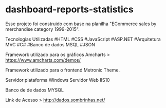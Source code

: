 # dashboard-reports-statistics
Esse projeto foi construido com base na planilha "ECommerce sales by merchandise category 1999-2015".

Tecnologias Utilizadas 
#HTML #CSS #JavaScript #ASP.NET #Arquitetura MVC #C# #Banco de dados MSQL #JSON 

Framework utilizado para os gráficos  Amcharts > https://www.amcharts.com/demos/  

Framework utilizado para o frontend  Metronic Theme. 

Servidor plataforma Windows Servidor Web IIS10 

Banco de de dados MYSQL  

Link de Acesso > http://dados.sombrinhas.net/
